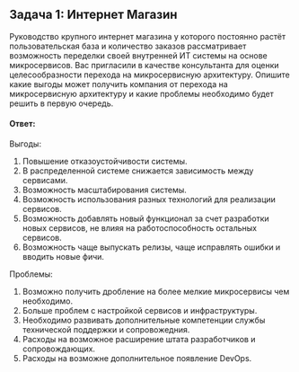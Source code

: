 ## Задача 1: Интернет Магазин

Руководство крупного интернет магазина у которого постоянно растёт пользовательская база и количество заказов рассматривает возможность переделки своей внутренней ИТ системы на основе микросервисов. Вас пригласили в качестве консультанта для оценки целесообразности перехода на микросервисную архитектуру.
Опишите какие выгоды может получить компания от перехода на микросервисную архитектуру и какие проблемы необходимо будет решить в первую очередь.

#### Ответ:

Выгоды:

1. Повышение отказоустойчивости системы.
2. В распределенной системе снижается зависимость между сервисами.
3. Возможность масштабирования системы.
4. Возможность использования разных технологий для реализации сервисов. 
5. Возможность добавлять новый функционал за счет разработки новых сервисов, не влияя на работоспособность остальных сервисов.
6. Возможность чаще выпускать релизы, чаще исправлять ошибки и вводить новые фичи.
   
Проблемы:
1. Возможно получить дробление на более мелкие микросервисы чем необходимо.
2. Больше проблем с настройкой сервисов и инфраструктуры.
3. Необходимо развивать дополнительные компетенции службы технической поддержки и сопровожедния.
4. Расходы на возможное расширение штата разработчиков и сопровождающих.
5. Расходы на возможне дополнительное появление DevOps.

